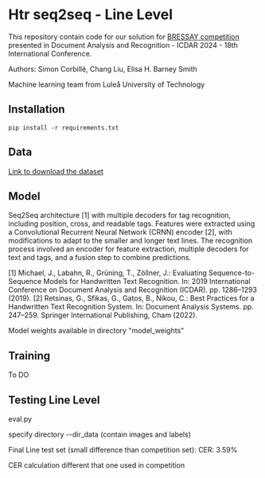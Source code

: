 # Htr seq2seq - Line Level

This repository contain code for our solution for [BRESSAY competition](https://link.springer.com/chapter/10.1007/978-3-031-70552-6_21) presented in Document Analysis and Recognition - ICDAR 2024 - 18th International Conference.

Authors: Simon Corbillé, Chang Liu, Elisa H. Barney Smith

Machine learning team from Luleå University of Technology

## Installation

```
pip install -r requirements.txt
```

## Data

[Link to download the dataset](https://tc11.cvc.uab.es/datasets/BRESSAY_1)

## Model
Seq2Seq architecture [1] with multiple decoders for tag recognition, including position, cross, and readable tags. Features were extracted using a Convolutional Recurrent Neural Network (CRNN) encoder [2], with modifications to adapt to the smaller and longer text lines. The recognition process involved an encoder for feature extraction, multiple decoders for text and tags, and a fusion step to combine predictions.

[1] Michael, J., Labahn, R., Grüning, T., Zöllner, J.: Evaluating Sequence-to-Sequence Models for Handwritten Text Recognition. In: 2019 International Conference on Document Analysis and Recognition (ICDAR). pp. 1286–1293 (2019). 
[2] Retsinas, G., Sfikas, G., Gatos, B., Nikou, C.: Best Practices for a Handwritten Text Recognition System. In: Document Analysis Systems. pp. 247–259. Springer International Publishing, Cham (2022).

Model weights available in directory "model_weights"


## Training

To DO

## Testing Line Level

eval.py

specify directory --dir_data (contain images and labels)

Final Line test set (small difference than competition set): CER: 3.59%

CER calculation different that one used in competition

